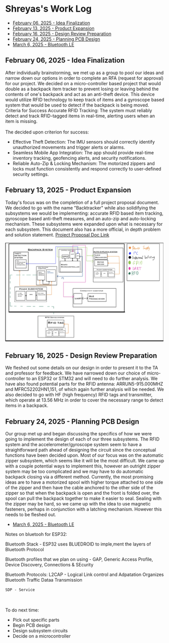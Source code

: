 # Shreyas's Work Log

- [February 06, 2025 - Idea Finalization](#entry0)
- [February 13, 2025 - Product Expansion](#entry1)
- [February 16, 2025 - Design Review Preparation](#entry2)
- [February 24, 2025 - Planning PCB Design](#entry3)
- [March 6, 2025 - Bluetooth LE](#entry4)

## February 06, 2025 - Idea Finalization <a name="entry0"></a>
After individually brainstorming, we met up as a group to pool our ideas and narrow down our options in order to complete an RFA (request for approval) for our project. We decided on a micro-controller based project that would double as a backpack item tracker to prevent losing or leaving behind the contents of one's backpack and act as an anti-theft device. This device would utilize RFID technology to keep track of items and a gyroscope based system that would be used to detect if the backpack is being moved. Criteria for Success Accurate RFID Tracking: The system must reliably detect and track RFID-tagged items in real-time, alerting users when an item is missing. 
\
\
The decided upon criterion for success:
- Effective Theft Detection: The IMU sensors should correctly identify unauthorized movements and trigger alerts or alarms.
- Seamless Mobile App Integration: The app should provide real-time inventory tracking, geofencing alerts, and security notifications.
- Reliable Auto-Zip & Locking Mechanism: The motorized zippers and locks must function consistently and respond correctly to user-defined security settings.

## February 13, 2025 - Product Expansion <a name="entry1"></a>
Today's focus was on the completion of a full project proposal document. We decided to go with the name "Backtracker" while also solidifying the subsystems we would be implementing: accurate RFID based item tracking, gyroscope based anti-theft measures, and an auto-zip and auto-locking mechanism. These subsystems were expanded upon what is necessary for each subsystem. This document also has a more official, in depth problem and solution statement. [Project Proposal Doc Link](https://docs.google.com/document/d/1oT1uViF3huYhxj1f5n7ijpcLWG28EtPaLmi4j_PiVDU/edit?tab=t.0)
\
\
<img src="blockdiagram.png" alt="drawing" width="500"/>

## February 16, 2025 - Design Review Preparation <a name="entry2"></a>
We fleshed out some details on our design in order to present it to the TA and professor for feedback. We have narrowed down our choice of micro-controller to an ESP32 or STM32 and will need to do further analysis. We have also found potential parts for the RFID antenna: ARRUN5-915.000MHZ and MFRC52202HN1,151, of which again further analysis will be needed. We also decided to go with HF (high frequency) RFID tags and transmitter, which operate at 13.56 MHz in order to cover the necessary range to detect items in a backpack.

## February 24, 2025 - Planning PCB Design <a name="entry3"></a>
Our group met up and began discussing the specifics of how we were going to implement the design of each of our three subsystems. The RFID system and the accelerometer/gyroscope system seem to have a straightforward path ahead of designing the circuit since the conceptual functions have been decided upon. Most of our focus was on the automatic zipper subsystem, which seems like it will be the most difficult. We came up with a couple potential ways to implement this, however an outright zipper system may be too complicated and we may have to do automatic backpack closing via a different method.
Currently, the most promising ideas are to have a motorized spool with higher torque attached to one side of the zipper and then have the cable anchored to the other side of the zipper so that when the backpack is open and the front is folded over, the spool can pull the backpack together to make it easier to seal.
Sealing with the zipper may be hard, so we came up with the idea to use magnetic fasteners, perhaps in conjunction with a latching mechanism. However this needs to be fleshed out.


- [March 6, 2025 - Bluetooth LE](#entry4)

Notes on bluetooh for ESP32:

  Bluetooth Stack - ESP32 uses BLUEDROID to imple,ment the layers of Bluetooth Protocol

  Bluetooth profiles that we plan on using - GAP, Generic Access Profile, Device Discovery, Connections & SEcurity

  Bluetooth Protocols:
    L2CAP - Logical Link control and Adpatation
    Organizes Bluetooth Traffic
    Dataa Transmission

    SDP - Service  
  

\
\
To do next time:
- Pick out specific parts
- Begin PCB design
- Design subsystem circuits
- Decide on a microcontroller
